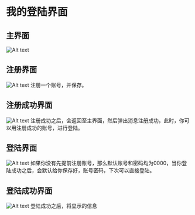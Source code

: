 # 我的登陆界面

## 主界面
![Alt text](https://github.com/TangMingDan/MyLoginUI/blob/master/images/main.png)

## 注册界面
![Alt text](https://github.com/TangMingDan/MyLoginUI/blob/master/images/register.png)
注册一个账号，并保存。

## 注册成功界面
![Alt text](https://github.com/TangMingDan/MyLoginUI/blob/master/images/successful_register.png)
注册成功之后，会返回至主界面，然后弹出消息注册成功，此时，你可以用注册成功的账号，进行登陆。

## 登陆界面
![Alt text](https://github.com/TangMingDan/MyLoginUI/blob/master/images/login.png)
如果你没有先提前注册账号，那么默认账号和密码均为0000，当你登陆成功之后，会默认给你保存好，账号密码，下次可以直接登陆。

## 登陆成功界面
![Alt text](https://github.com/TangMingDan/MyLoginUI/blob/master/images/successful_login.png)
登陆成功之后，将显示的信息
